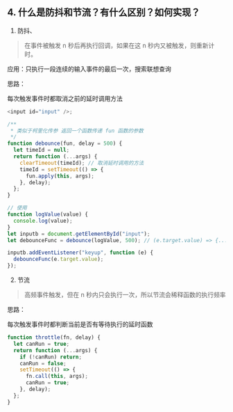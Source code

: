 ## 4. 什么是防抖和节流？有什么区别？如何实现？

1. 防抖、

> 在事件被触发 n 秒后再执行回调，如果在这 n 秒内又被触发，则重新计时。

应用：只执行一段连续的输入事件的最后一次，搜索联想查询

思路：

每次触发事件时都取消之前的延时调用方法

```js
<input id="input" />;

/**
 * 类似于柯里化传参 返回一个函数传递 fun 函数的参数
 */
function debounce(fun, delay = 500) {
  let timeId = null;
  return function (...args) {
    clearTimeout(timeId); // 取消延时调用的方法
    timeId = setTimeout(() => {
      fun.apply(this, args);
    }, delay);
  };
}

// 使用
function logValue(value) {
  console.log(value);
}
let inputb = document.getElementById("input");
let debounceFunc = debounce(logValue, 500); // (e.target.value) => {...}

inputb.addEventListener("keyup", function (e) {
  debounceFunc(e.target.value);
});
```

2. 节流

> 高频事件触发，但在 n 秒内只会执行一次，所以节流会稀释函数的执行频率

思路：

每次触发事件时都判断当前是否有等待执行的延时函数

```js
function throttle(fn, delay) {
  let canRun = true;
  return function (...args) {
    if (!canRun) return;
    canRun = false;
    setTimeout(() => {
      fn.call(this, args);
      canRun = true;
    }, delay);
  };
}
```
